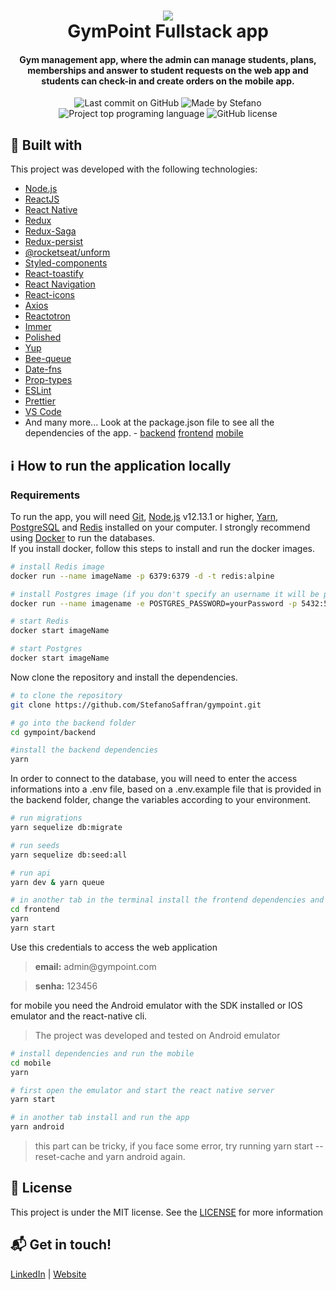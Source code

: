 <h1 align="center">
    <img src="https://res.cloudinary.com/stefanosaffran/image/upload/v1576226426/kxmdozm0odu7e0twlhx3.svg" />
    <br>
    GymPoint Fullstack app
</h1>

<h4 align="center">
  Gym management app, where the admin can manage students, plans, memberships and answer to student requests on the web app and students can check-in and create orders on the mobile app.
</h4>

<p align="center">
<img alt="Last commit on GitHub" src="https://img.shields.io/github/last-commit/StefanoSaffran/gympoint?color=EE4D64">
<img alt="Made by Stefano" src="https://img.shields.io/badge/made%20by-StefanoSaffran-%20?color=EE4D64">
<img alt="Project top programing language" src="https://img.shields.io/github/languages/top/StefanoSaffran/gympoint?color=ee4d64">
<img alt="GitHub license" src="https://img.shields.io/github/license/StefanoSaffran/gympoint?color=ee4d64">
</p> 

## :rocket: Built with

This project was developed with the following technologies:

-  [Node.js](https://nodejs.org/)
-  [ReactJS](https://reactjs.org/)
-  [React Native](https://facebook.github.io/react-native/)
-  [Redux](https://redux.js.org/)
-  [Redux-Saga](https://redux-saga.js.org/)
-  [Redux-persist](https://github.com/rt2zz/redux-persist)
-  [@rocketseat/unform](https://github.com/Rocketseat/unform)
-  [Styled-components](https://www.styled-components.com/)
-  [React-toastify](https://github.com/fkhadra/react-toastify)
-  [React Navigation](https://reactnavigation.org/)
-  [React-icons](https://react-icons.netlify.com/)
-  [Axios](https://github.com/axios/axios)
-  [Reactotron](https://infinite.red/reactotron)
-  [Immer](https://github.com/immerjs/immer)
-  [Polished](https://polished.js.org/)
-  [Yup](https://www.npmjs.com/package/yup)
-  [Bee-queue](https://github.com/bee-queue/bee-queue)
-  [Date-fns](https://date-fns.org/)
-  [Prop-types](https://www.npmjs.com/package/prop-types)
-  [ESLint](https://eslint.org/)
-  [Prettier](https://prettier.io/)
-  [VS Code](https://code.visualstudio.com/)
-  And many more... Look at the package.json file to see all the dependencies of the app. - [backend](https://github.com/StefanoSaffran/gympoint/blob/master/backend/package.json) [frontend](https://github.com/StefanoSaffran/gympoint/blob/master/frontend/package.json) [mobile](https://github.com/StefanoSaffran/gympoint/blob/master/mobile/package.json)

## :information_source: How to run the application locally
### Requirements
To run the app, you will need [Git](https://git-scm.com), [Node.js](https://nodejs.org/) v12.13.1 or higher, [Yarn](https://yarnpkg.com/), [PostgreSQL](https://www.postgresql.org/) and [Redis](https://redis.io/) installed on your computer. I strongly recommend using [Docker](https://www.docker.com/) to run the databases.
<br>
If you install docker, follow this steps to install and run the docker images.

```bash
# install Redis image
docker run --name imageName -p 6379:6379 -d -t redis:alpine

# install Postgres image (if you don't specify an username it will be postgres by default)
docker run --name imagename -e POSTGRES_PASSWORD=yourPassword -p 5432:5432 -d postgres

# start Redis
docker start imageName

# start Postgres
docker start imageName

```
Now clone the repository and install the dependencies.
```bash
# to clone the repository
git clone https://github.com/StefanoSaffran/gympoint.git

# go into the backend folder
cd gympoint/backend

#install the backend dependencies
yarn

```
In order to connect to the database, you will need to enter the access informations into a .env file, based on a .env.example file that is provided in the backend folder, change the variables according to your environment.
```bash
# run migrations
yarn sequelize db:migrate

# run seeds
yarn sequelize db:seed:all

# run api
yarn dev & yarn queue

# in another tab in the terminal install the frontend dependencies and run it 
cd frontend
yarn
yarn start
```
Use this credentials to access the web application
<blockquote><strong>email:</strong> admin@gympoint.com</blockquote>
<blockquote> <strong>senha:</strong> 123456</blockquote>

for mobile you need the Android emulator with the SDK installed or IOS emulator and the react-native cli.

<blockquote>The project was developed and tested on Android emulator</blockquote>

```bash
# install dependencies and run the mobile
cd mobile
yarn

# first open the emulator and start the react native server
yarn start

# in another tab install and run the app
yarn android

```
<blockquote>this part can be tricky, if you face some error, try running yarn start --reset-cache and yarn android again.</blockquote>

## :page_facing_up: License

This project is under the MIT license. See the [LICENSE](https://github.com/StefanoSaffran/gympoint/blob/master/LICENSE) for more information

## :mailbox_with_mail: Get in touch!

[LinkedIn](https://www.linkedin.com/in/stefanosaffran/) | [Website](https://stefanosaffran.com)